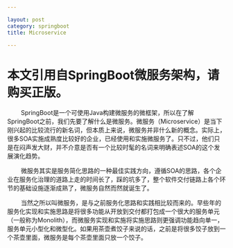 ```yaml
---

layout: post
category: springboot
title: Microservice

---
```


# 本文引用自SpringBoot微服务架构，请购买正版。  
  
  
&#160;&#160;&#160;&#160;&#160;&#160;&#160;&#160;SpringBoot是一个可使用Java构建微服务的微框架，所以在了解SpringBoot之前，我们先要了解什么是微服务。微服务（Microservice）是当下刚兴起的比较流行的新名词，但本质上来说，微服务并非什么新的概念。实际上，很多SOA实施成熟度比较好的企业，已经使用和实施微服务了。只不过，他们只是在闷声发大财，并不介意是否有一个比较时髦的名词来明确表述SOA的这个发展演化趋势。  

&#160;&#160;&#160;&#160;&#160;&#160;&#160;&#160;微服务其实是服务简化思路的一种最佳实践方向，遵循SOA的思路，各个企业在服务化治理的道路上走的时间长了，踩的坑多了，整个软件交付链路上各个环节的基础设施逐渐成熟了，微服务自然而然就诞生了。  

&#160;&#160;&#160;&#160;&#160;&#160;&#160;&#160;当然之所以叫微服务，是与之前服务化思路和实践相比较而来的。早些年的服务化实现和实施思路是将很多功能从开放到交付都打包成一个很大的服务单元（一般称为Monolith），而微服务实现和实施将实施思路则更强调功能趋向单一，服务单元小型化和微型化。如果用茶壶煮饺子来说的话，之前是将很多饺子放到一个茶壶里面，微服务是每个茶壶里面只放一个饺子。
 




